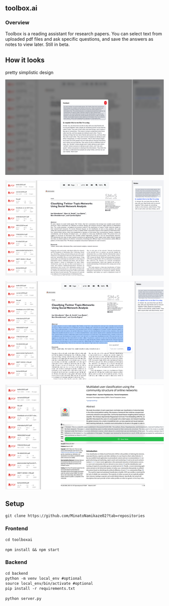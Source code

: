 ## toolbox.ai

### Overview

Toolbox is a reading assistant for research papers. You can select text from uploaded pdf files and ask specific questions, and save the answers as notes to view later. Still in beta.

## How it looks
pretty simplistic design

![screenshot1](./assets/ss1.png)

![screenshot1](./assets/ss2.png)

![screenshot1](./assets/ss3.png)

![screenshot1](./assets/ss4.png)

## Setup

```
git clone https://github.com/MinatoNamikaze02?tab=repositories
```

### Frontend 

```
cd toolboxai

npm install && npm start
```

### Backend

```
cd backend
python -m venv local_env #optional
source local_env/bin/activate #optional
pip install -r requirements.txt

python server.py
```

